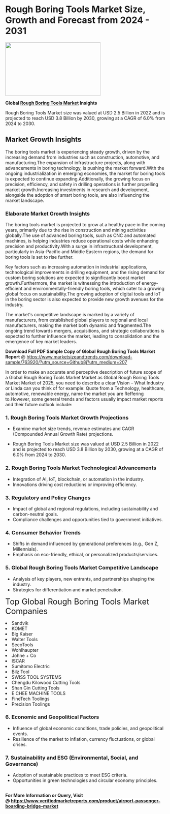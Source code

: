 <H1>Rough Boring Tools Market Size, Growth and Forecast from 2024 - 2031</H1><img class="aligncenter size-medium wp-image-584254" src="https://thirdeyenews.in/wp-content/uploads/2024/09/Global-Market-Research-300x168.jpeg" alt="" width="300" height="168" /><p><strong>Global&nbsp;<a href="https://www.marketsizeandtrends.com/download-sample/763920/?utm_source=Github8j?utm_medium=207">Rough Boring Tools Market</a> Insights</strong></p><p>Rough Boring Tools Market size was valued at USD 2.5 Billion in 2022 and is projected to reach USD 3.8 Billion by 2030, growing at a CAGR of 6.0% from 2024 to 2030.</p><p><h2>Market Growth Insights</h2> <p>The boring tools market is experiencing steady growth, driven by the increasing demand from industries such as construction, automotive, and manufacturing.The expansion of infrastructure projects, along with advancements in boring technology, is pushing the market forward.With the ongoing industrialization in emerging economies, the market for boring tools is expected to continue expanding.Additionally, the growing focus on precision, efficiency, and safety in drilling operations is further propelling market growth.Increasing investments in research and development, alongside the adoption of smart boring tools, are also influencing the market landscape.</p> <h3>Elaborate Market Growth Insights</h3> <p>The boring tools market is projected to grow at a healthy pace in the coming years, primarily due to the rise in construction and mining activities globally.The use of advanced boring tools, such as CNC and automated machines, is helping industries reduce operational costs while enhancing precision and productivity.With a surge in infrastructural development, particularly in Asia-Pacific and Middle Eastern regions, the demand for boring tools is set to rise further.</p> <p>Key factors such as increasing automation in industrial applications, technological improvements in drilling equipment, and the rising demand for custom boring solutions are expected to significantly boost market growth.Furthermore, the market is witnessing the introduction of energy-efficient and environmentally-friendly boring tools, which cater to a growing global focus on sustainability.The growing adoption of digital tools and IoT in the boring sector is also expected to provide new growth avenues for the industry.</p> <p>The market's competitive landscape is marked by a variety of manufacturers, from established global players to regional and local manufacturers, making the market both dynamic and fragmented.The ongoing trend towards mergers, acquisitions, and strategic collaborations is expected to further influence the market, leading to consolidation and the emergence of key market leaders.</p> <p><span class=""><strong>Download Full PDF Sample Copy of Global Rough Boring Tools Market Report</strong> @ <a href="https://www.marketsizeandtrends.com/download-sample/763920/?utm_source=Github8j?utm_medium=207" target="_blank">https://www.marketsizeandtrends.com/download-sample/763920/?utm_source=Github8j?utm_medium=207</a></span></p><p>In order to make an accurate and perceptive description of future scope of a Global&nbsp;Rough Boring Tools Market Market as Global&nbsp;Rough Boring Tools Market Market of 2025, you need to describe a clear Vision &ndash; What Industry or Linda can you think of for example: Quote from a Technology, healthcare, automotive, renewable energy, name the market you are Reffering to.However, some general trends and factors usually impact market reports and their future outlook include:</p><h3>1.&nbsp;<strong>Rough Boring Tools Market Growth Projections</strong></h3><ul><li>Examine market size trends, revenue estimates and CAGR (Compounded Annual Growth Rate) projections.</li><li><p>Rough Boring Tools Market size was valued at USD 2.5 Billion in 2022 and is projected to reach USD 3.8 Billion by 2030, growing at a CAGR of 6.0% from 2024 to 2030.</p></li></ul><h3>2.&nbsp;<strong>Rough Boring Tools Market Technological Advancements</strong></h3><ul><li>Integration of AI, IoT, blockchain, or automation in the industry.</li><li>Innovations driving cost reductions or improving efficiency.</li></ul><h3>3.&nbsp;<strong>Regulatory and Policy Changes</strong></h3><ul><li>Impact of global and regional regulations, including sustainability and carbon-neutral goals.</li><li>Compliance challenges and opportunities tied to government initiatives.</li></ul><h3>4.&nbsp;<strong>Consumer Behavior Trends</strong></h3><ul><li>Shifts in demand influenced by generational preferences (e.g., Gen Z, Millennials).</li><li>Emphasis on eco-friendly, ethical, or personalized products/services.</li></ul><h3>5.&nbsp;<strong>Global Rough Boring Tools Market Competitive Landscape</strong></h3><ul><li>Analysis of key players, new entrants, and partnerships shaping the industry.</li><li>Strategies for differentiation and market penetration.</li></ul><p data-pm-slice="1 1 []"><span style="color: inherit; font-family: inherit; font-size: 25px;">Top Global Rough Boring Tools Market Companies</span></p><div class="" data-test-id=""><p><li>Sandvik</li><li> KOMET</li><li> Big Kaiser</li><li> Walter Tools</li><li> SecoTools</li><li> Wohlhaupter</li><li> Johne + Co</li><li> ISCAR</li><li> Sumitomo Electric</li><li> Bilz Tool</li><li> SWISS TOOL SYSTEMS</li><li> Chengdu Kilowood Cutting Tools</li><li> Shan Gin Cutting Tools</li><li> E CHEE MACHINE TOOLS</li><li> FineTech Toolings</li><li> Precision Toolings</li></p></div><h3>6.&nbsp;<strong>Economic and Geopolitical Factors</strong></h3><ul><li>Influence of global economic conditions, trade policies, and geopolitical events.</li><li>Resilience of the market to inflation, currency fluctuations, or global crises.</li></ul><h3>7.&nbsp;<strong>Sustainability and ESG (Environmental, Social, and Governance)</strong></h3><ul><li>Adoption of sustainable practices to meet ESG criteria.</li><li>Opportunities in green technologies and circular economy principles.</li></ul><h2><strong style="font-size: 14px;">For More Information or Query, Visit @&nbsp;</strong><a style="background-color: #ffffff; font-size: 14px;" href="https://www.marketsizeandtrends.com/report/rough-boring-tools-market/" target="_blank">https://www.verifiedmarketreports.com/product/airport-passenger-boarding-bridge-market</a></h2>